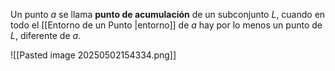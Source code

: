 Un punto $a$ se llama **punto de acumulación** de un subconjunto $L$, cuando en todo el [[Entorno de un Punto |entorno]] de _a_ hay por lo menos un punto de $L$, diferente de _a_.

![[Pasted image 20250502154334.png]]